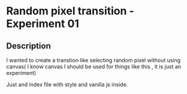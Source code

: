 # Random pixel transition - Experiment 01

## Description
I wanted to create a transtion like selecting random pixel without using canvas( I know canvas I should be used for things like this , it is just an experiment)

Just and index file with style and vanilla js inside.